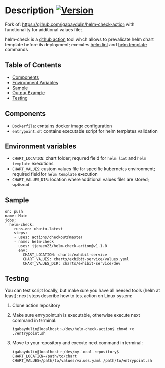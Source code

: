 # Description [![Version](https://img.shields.io/badge/version-v1.1.0-color.svg)](https://github.com/jjensen23/helm-check-action/releases/tag/v1.1.0)

Fork of: https://github.com/igabaydulin/helm-check-action with functionality for additional values files.

helm-check is a [github action](https://github.com/features/actions) tool which allows to prevalidate helm chart
template before its deployment; executes [helm lint](https://helm.sh/docs/helm/#helm-lint) and [helm template](https://helm.sh/docs/helm/#helm-template)
commands

## Table of Contents
* [Components](#components)
* [Environment Variables](#environment-variables)
* [Sample](#sample)
* [Output Example](#output-example)
* [Testing](#testing)

## Components
* `Dockerfile`: contains docker image configuration
* `entrypoint.sh`: contains executable script for helm templates validation

## Environment variables
* `CHART_LOCATION`: chart folder; required field for `helm lint` and `helm template` executions
* `CHART_VALUES`: custom values file for specific kubernetes environment; required field for `helm template` execution
* `CHART_VALUES_DIR`: location where additional values files are stored; optional

## Sample
```
on: push
name: Main
jobs:
  helm-check:
    runs-on: ubuntu-latest
    steps:
    - uses: actions/checkout@master
    - name: helm-check
      uses: jjensen23/helm-check-action@v1.1.0
      env:
        CHART_LOCATION: charts/exhibit-service
        CHART_VALUES: charts/exhibit-service/values.yaml
        CHART_VALUES_DIR: charts/exhibit-service/dev
```

## Testing
You can test script locally, but make sure you have all needed tools (helm at least); next steps describe how 
to test action on Linux system:

1. Clone action repository
1. Make sure entrypoint.sh is executable, otherwise execute next command in terminal:

    ```
    igabaydulin@localhost:~/dev/helm-check-action$ chmod +x ./entrypoint.sh
    ```
1. Move to your repository and execute next command in terminal:

    ```
    igabaydulin@localhost:~/dev/my-local-repository$ CHART_LOCATION=/path/to/chart CHART_VALUES=/path/to/values/values.yaml /path/to/entrypoint.sh
    ```